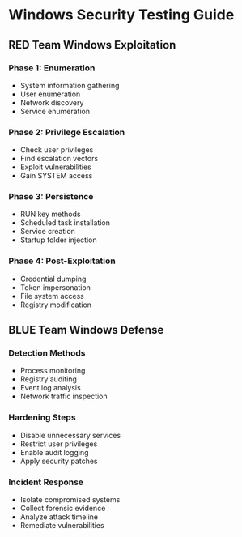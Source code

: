 # Windows Security Testing Guide

## RED Team Windows Exploitation

### Phase 1: Enumeration
- System information gathering
- User enumeration
- Network discovery
- Service enumeration

### Phase 2: Privilege Escalation
- Check user privileges
- Find escalation vectors
- Exploit vulnerabilities
- Gain SYSTEM access

### Phase 3: Persistence
- RUN key methods
- Scheduled task installation
- Service creation
- Startup folder injection

### Phase 4: Post-Exploitation
- Credential dumping
- Token impersonation
- File system access
- Registry modification

## BLUE Team Windows Defense

### Detection Methods
- Process monitoring
- Registry auditing
- Event log analysis
- Network traffic inspection

### Hardening Steps
- Disable unnecessary services
- Restrict user privileges
- Enable audit logging
- Apply security patches

### Incident Response
- Isolate compromised systems
- Collect forensic evidence
- Analyze attack timeline
- Remediate vulnerabilities
